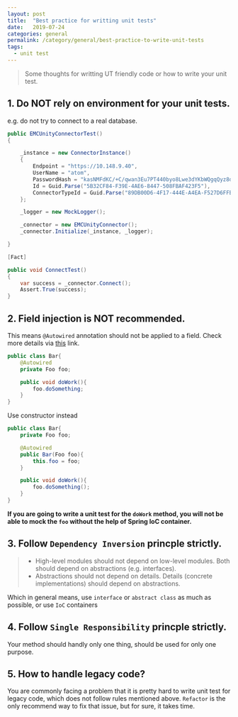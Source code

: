```yaml
---
layout: post
title:  "Best practice for writting unit tests"
date:   2019-07-24
categories: general
permalink: /category/general/best-practice-to-write-unit-tests
tags:
  - unit test
---
```


> Some thoughts for writting UT friendly code or how to write your unit test. 


## 1. Do NOT rely on environment for your unit tests.

e.g. do not try to connect to a real database.

```csharp
public EMCUnityConnectorTest()
{

    _instance = new ConnectorInstance()
    {
        Endpoint = "https://10.148.9.40",
        UserName = "atom",
        PasswordHash = "kasNMFdKC/+C/qwan3Eu7PT440byo8Lwe3dYKbWQgqQyz8dG3fD0bdSJi+87gdxO",
        Id = Guid.Parse("5B32CF84-F39E-4AE6-8447-508FBAF423F5"),
        ConnectorTypeId = Guid.Parse("89DB00D6-4F17-444E-A4EA-F527D6FFB390")
    };

    _logger = new MockLogger();

    _connector = new EMCUnityConnector();
    _connector.Initialize(_instance, _logger);

}

[Fact]

public void ConnectTest()
{
    var success = _connector.Connect();
    Assert.True(success);
}

```

## 2. Field injection is NOT recommended.

This means `@Autowired` annotation should not be applied to a field. Check more details via [this](https://stackoverflow.com/questions/39890849/what-exactly-is-field-injection-and-how-to-avoid-it) link.

        
```java
public class Bar{
    @Autowired
    private Foo foo;

    public void doWork(){
        foo.doSomething;
    }
}

```

Use constructor instead


```java
public class Bar{
    private Foo foo;

    @Autowired
    public Bar(Foo foo){
        this.foo = foo;
    }

    public void doWork(){
        foo.doSomething();
    }
}
```

**If you are going to write a unit test for the `doWork` method, you will not be able to mock the `foo` without the help of Spring IoC container.**

## 3. Follow `Dependency Inversion` princple strictly. 

> - High-level modules should not depend on low-level modules. Both should depend on abstractions (e.g. interfaces).
> - Abstractions should not depend on details. Details (concrete implementations) should depend on abstractions.

Which in general means, use `interface` or `abstract class` as much as possible, or use `IoC` containers

## 4. Follow `Single Responsibility` princple strictly. 

Your method should handly only one thing, should be used for only one purpose.


## 5. How to handle legacy code?

You are commonly facing a problem that it is pretty hard to write unit test for legacy code, which does not follow rules mentioned above. `Refactor` is the only recommend way to fix that issue, but for sure, it takes time.